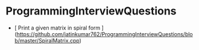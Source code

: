 # ProgrammingInterviewQuestions

- [ Print a given matrix in spiral form ] (https://github.com/jatinkumar762/ProgrammingInterviewQuestions/blob/master/SpiralMatrix.cpp)
